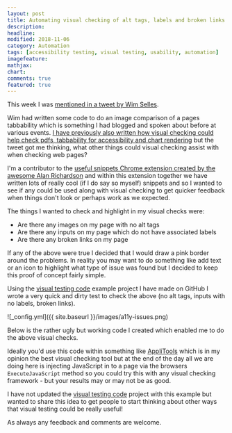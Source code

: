 ```yaml
---
layout: post
title: Automating visual checking of alt tags, labels and broken links
description: 
headline: 
modified: 2018-11-06
category: Automation
tags: [accessibility testing, visual testing, usability, automation]
imagefeature: 
mathjax: 
chart: 
comments: true
featured: true
---
```


This week I was [mentioned in a tweet by Wim Selles](https://twitter.com/wswebcreation/status/1230769653007310851).

Wim had written some code to do an image comparison of a pages tabbability which is something I had blogged and spoken about before at various events. [I have previously also written how visual checking could help check pdfs, tabbability for accessibility and chart rendering](http://localhost:4000/testing/visual-testing-digging-deeper) but the tweet got me thinking, what other things could visual checking assist with when checking web pages?

I'm a contributor to the [useful snippets Chrome extension created by the awesome Alan Richardson](https://github.com/eviltester/usefuljssnippetextension) and within this extension together we have written lots of really cool (if I do say so myself) snippets and so I wanted to see if any could be used along with visual checking to get quicker feedback when things don't look or perhaps work as we expected.

The things I wanted to check and highlight in my visual checks were:
* Are there any images on my page with no alt tags
* Are there any inputs on my page which do not have associated labels
* Are there any broken links on my page

If any of the above were true I decided that I would draw a pink border around the problems. In reality you may want to do something like add text or an icon to highlight what type of issue was found but I decided to keep this proof of concept fairly simple.

Using the [visual testing code](https://github.com/vivrichards600/AutomatedVisualTesting) example project I have made on GitHub I wrote a very quick and dirty test to check the above (no alt tags, inputs with no labels, broken links).

![_config.yml]({{ site.baseurl }}/images/a11y-issues.png)

Below is the rather ugly but working code I created which enabled me to do the above visual checks.
<script src="https://gist.github.com/vivrichards600/f324c3801529dbaf3e66cf327c25b2d2.js"></script>

Ideally you'd use this code within something like [AppliTools](https://applitools.com/) which is in my opinion the best visual checking tool but at the end of the day all we are doing here is injecting JavaScript in to a page via the browsers `ExecuteJavaScript` method so you could try this with any visual checking framework - but your results may or may not be as good.

I have not updated the [visual testing code](https://github.com/vivrichards600/AutomatedVisualTesting) project with this example but wanted to share this idea to get people to start thinking about other ways that visual testing could be really useful!

As always any feedback and comments are welcome.